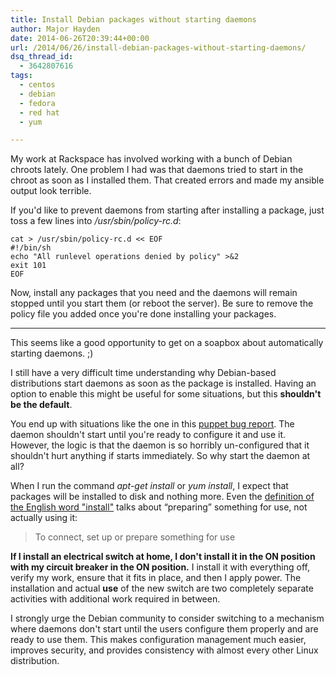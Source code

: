 ```yaml
---
title: Install Debian packages without starting daemons
author: Major Hayden
date: 2014-06-26T20:39:44+00:00
url: /2014/06/26/install-debian-packages-without-starting-daemons/
dsq_thread_id:
  - 3642807616
tags:
  - centos
  - debian
  - fedora
  - red hat
  - yum

---
```

My work at Rackspace has involved working with a bunch of Debian chroots lately. One problem I had was that daemons tried to start in the chroot as soon as I installed them. That created errors and made my ansible output look terrible.

If you'd like to prevent daemons from starting after installing a package, just toss a few lines into _/usr/sbin/policy-rc.d_:

```shell
cat > /usr/sbin/policy-rc.d << EOF
#!/bin/sh
echo "All runlevel operations denied by policy" >&2
exit 101
EOF
```

Now, install any packages that you need and the daemons will remain stopped until you start them (or reboot the server). Be sure to remove the policy file you added once you're done installing your packages.

* * *

This seems like a good opportunity to get on a soapbox about automatically starting daemons. ;)

I still have a very difficult time understanding why Debian-based distributions start daemons as soon as the package is installed. Having an option to enable this might be useful for some situations, but this **shouldn't be the default**.

You end up with situations like the one in this [puppet bug report][1]. The daemon shouldn't start until you're ready to configure it and use it. However, the logic is that the daemon is so horribly un-configured that it shouldn't hurt anything if starts immediately. So why start the daemon at all?

When I run the command _apt-get install_ or _yum install_, I expect that packages will be installed to disk and nothing more. Even the [definition of the English word "install"][2] talks about &#8220;preparing&#8221; something for use, not actually using it:

> To connect, set up or prepare something for use

**If I install an electrical switch at home, I don't install it in the ON position with my circuit breaker in the ON position.** I install it with everything off, verify my work, ensure that it fits in place, and then I apply power. The installation and actual **use** of the new switch are two completely separate activities with additional work required in between.

I strongly urge the Debian community to consider switching to a mechanism where daemons don't start until the users configure them properly and are ready to use them. This makes configuration management much easier, improves security, and provides consistency with almost every other Linux distribution.

 [1]: https://bugs.debian.org/cgi-bin/bugreport.cgi?bug=723080
 [2]: https://en.wiktionary.org/wiki/install
